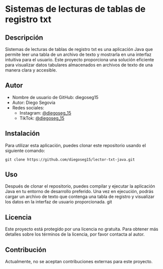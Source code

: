 # Sistemas de lecturas de tablas de registro txt

## Descripción

Sistemas de lecturas de tablas de registro txt es una aplicación Java que permite leer una tabla de un archivo de texto y mostrarla en una interfaz intuitiva para el usuario. Este proyecto proporciona una solución eficiente para visualizar datos tabulares almacenados en archivos de texto de una manera clara y accesible.

## Autor

- Nombre de usuario de GitHub: diegoseg15
- Autor: Diego Segovia
- Redes sociales:
  - Instagram: [@diegoseg_15](https://www.instagram.com/diegoseg_15)
  - TikTok: [@diegoseg_15](https://www.tiktok.com/@diegoseg_15)

## Instalación

Para utilizar esta aplicación, puedes clonar este repositorio usando el siguiente comando:

```
git clone https://github.com/diegoseg15/lector-txt-java.git
```

## Uso

Después de clonar el repositorio, puedes compilar y ejecutar la aplicación Java en tu entorno de desarrollo preferido. Una vez en ejecución, podrás cargar un archivo de texto que contenga una tabla de registro y visualizar los datos en la interfaz de usuario proporcionada.
git 
## Licencia

Este proyecto está protegido por una licencia no gratuita. Para obtener más detalles sobre los términos de la licencia, por favor contacta al autor.

## Contribución

Actualmente, no se aceptan contribuciones externas para este proyecto.
